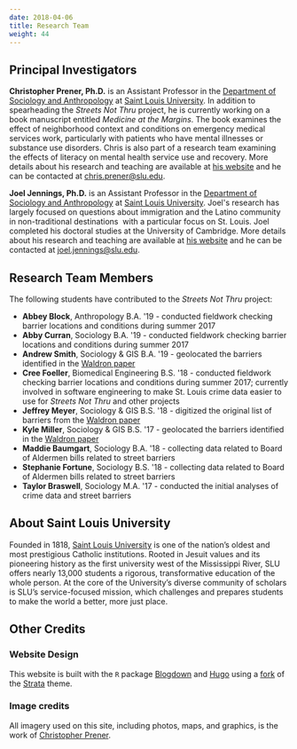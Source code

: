 ```yaml
---
date: 2018-04-06
title: Research Team
weight: 44
---
```


## Principal Investigators
**Christopher Prener, Ph.D.** is an Assistant Professor in the [Department of Sociology and Anthropology](https://www.slu.edu/arts-and-sciences/sociology-anthropology/index.php) at [Saint Louis University](http://wwww.slu.edu). In addition to spearheading the *Streets Not Thru* project, he is currently working on a book manuscript entitled *Medicine at the Margins*. The book examines the effect of neighborhood context and conditions on emergency medical services work, particularly with patients who have mental illnesses or substance use disorders. Chris is also part of a research team examining the effects of literacy on mental health service use and recovery. More details about his research and teaching are available at [his website](https://chris-prener.github.io) and he can be contacted at [chris.prener@slu.edu](mailto:chris.prener@slu.edu).

**Joel Jennings, Ph.D.** is an Assistant Professor in the [Department of Sociology and Anthropology](https://www.slu.edu/arts-and-sciences/sociology-anthropology/index.php) at [Saint Louis University](http://wwww.slu.edu). Joel's research has largely focused on questions about immigration and the Latino community in non-traditional destinations  with a particular focus on St. Louis. Joel completed his doctoral studies at the University of Cambridge. More details about his research and teaching are available at [his website](https://sites.google.com/a/slu.edu/joel-jennings/home) and he can be contacted at [joel.jennings@slu.edu](mailto:joel.jennings@slu.edu).

## Research Team Members
The following students have contributed to the *Streets Not Thru* project:

- **Abbey Block**, Anthropology B.A. '19 - conducted fieldwork checking barrier locations and conditions during summer 2017
- **Abby Curran**, Sociology B.A. '19 - conducted fieldwork checking barrier locations and conditions during summer 2017
- **Andrew Smith**, Sociology & GIS B.A. '19 - geolocated the barriers identified in the [Waldron paper](https://www.scribd.com/document/31154170/Streets-Not-Through-Analysis-of-the-Blockages-and-Barricades-to-the-St-Louis-Street-Network)
- **Cree Foeller**, Biomedical Engineering B.S. '18 - conducted fieldwork checking barrier locations and conditions during summer 2017; currently involved in software engineering to make St. Louis crime data easier to use for *Streets Not Thru* and other projects
- **Jeffrey Meyer**, Sociology & GIS B.S. '18 - digitized the original list of barriers from the [Waldron paper](https://www.scribd.com/document/31154170/Streets-Not-Through-Analysis-of-the-Blockages-and-Barricades-to-the-St-Louis-Street-Network)
- **Kyle Miller**, Sociology & GIS B.S. '17 - geolocated the barriers identified in the [Waldron paper](https://www.scribd.com/document/31154170/Streets-Not-Through-Analysis-of-the-Blockages-and-Barricades-to-the-St-Louis-Street-Network)
- **Maddie Baumgart**, Sociology B.A. '18 - collecting data related to Board of Aldermen bills related to street barriers 
- **Stephanie Fortune**, Sociology B.S. '18 - collecting data related to Board of Aldermen bills related to street barriers
- **Taylor Braswell**, Sociology M.A. '17 - conducted the initial analyses of crime data and street barriers

## About Saint Louis University 
Founded in 1818, [Saint Louis University](http://wwww.slu.edu) is one of the nation’s oldest and most prestigious Catholic institutions. Rooted in Jesuit values and its pioneering history as the first university west of the Mississippi River, SLU offers nearly 13,000 students a rigorous, transformative education of the whole person. At the core of the University’s diverse community of scholars is SLU’s service-focused mission, which challenges and prepares students to make the world a better, more just place.

## Other Credits
### Website Design

This website is built with the `R` package [Blogdown](https://bookdown.org/yihui/blogdown/) and [Hugo](https://gohugo.io) using a [fork](https://github.com/chris-prener/hugo-strata-theme) of the [Strata](https://github.com/digitalcraftsman/hugo-strata-theme) theme. 

### Image credits
All imagery used on this site, including photos, maps, and graphics, is the work of [Christopher Prener](https://chris-prener.github.io).